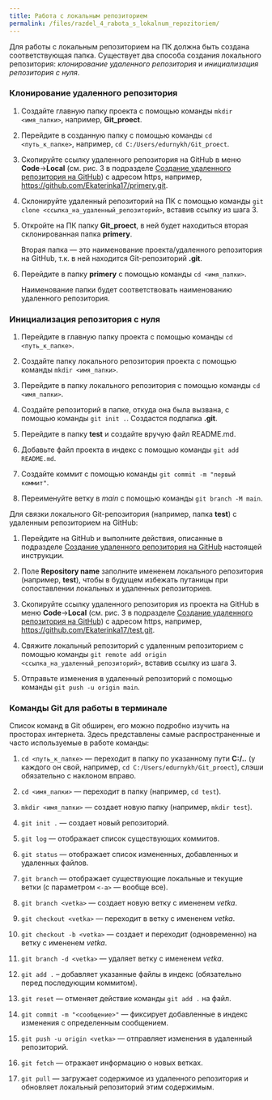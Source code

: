 ```yaml
---
title: Работа с локальным репозиторием
permalink: /files/razdel_4_rabota_s_lokalnum_repozitoriem/
---
```


Для работы с локальным репозиторием на ПК должна быть создана соответствующая папка. Существует два способа создания локального репозитория: *клонирование удаленного репозитория* и *инициализация репозитория с нуля*.

### Клонирование удаленного репозитория

1. Создайте главную папку проекта с помощью команды `mkdir <имя_папки>`, например, **Git_proect**.

2. Перейдите в созданную папку с помощью команды `cd <путь_к_папке>`, например, `cd C:/Users/edurnykh/Git_proect`.

3. Скопируйте ссылку удаленного репозитория на GitHub в меню **Code**→**Local** (см. рис. 3 в подразделе [Создание удаленного репозитория на GitHub](/primery/files/razdel_2_registrazia_na_github/)) с адресом https, например, https://github.com/Ekaterinka17/primery.git.
    
4. Склонируйте удаленный репозиторий на ПК с помощью команды `git clone <ссылка_на_удаленный_репозиторий>`, вставив ссылку из шага 3. 

5. Откройте на ПК папку **Git_proect**, в ней будет находиться вторая склонированная папка **primery**. 

   Вторая папка — это наименование проекта/удаленного репозитория на GitHub, т.к. в ней находится Git-репозиторий **.git**. 

6. Перейдите в папку **primery** с помощью команды `cd <имя_папки>`.

   Наименование папки будет соответствовать наименованию удаленного репозитория.

### Инициализация репозитория с нуля

1. Перейдите в главную папку проекта с помощью команды `cd <путь_к_папке>`.
    
2. Создайте папку локального репозитория проекта с помощью команды `mkdir <имя_папки>`. 
    
3. Перейдите в папку локального репозитория с помощью команды `cd <имя_папки>`.
    
4. Создайте репозиторий в папке, откуда она была вызвана, с помощью команды `git init .`. Создастся подпапка **.git**. 

5. Перейдите в папку **test** и создайте вручую файл README.md.
    
6. Добавьте файл проекта в индекс с помощью команды `git add README.md`.
    
7. Создайте коммит с помощью команды `git commit -m "первый коммит"`.

8. Переименуйте ветку в *main* с помощью команды `git branch -M main`.

Для связки локального Git-репозитория (например, папка **test**) с удаленным репозиторием на GitHub:

1. Перейдите на GitHub и выполните действия, описанные в подразделе [Создание удаленного репозитория на GitHub](/primery/files/razdel_2_registrazia_na_github/) настоящей инструкции. 

2. Поле **Repository name** заполните имененем локального репозитория (например, **test**), чтобы в будущем избежать путаницы при сопоставлении локальных и удаленных репозиториев.

3. Скопируйте ссылку удаленного репозитория из проекта на GitHub в меню **Code**→**Local** (см. рис. 3 в подразделе [Создание удаленного репозитория на GitHub](/primery/files/razdel_2_registrazia_na_github/)) с адресом https, например, https://github.com/Ekaterinka17/test.git.
    
4. Свяжите локальный репозиторий с удаленным репозиторием с помощью команды `git remote add origin <ссылка_на_удаленный_репозиторий>`, вставив ссылку из шага 3. 
    
5. Отправьте изменения в удаленный репозиторий с помощью команды `git push -u origin main`.

### Команды Git для работы в терминале

Список команд в Git обширен, его можно подробно изучить на просторах интернета. Здесь представлены самые распространенные и часто используемые в работе команды:

1. `cd <путь_к_папке>` — переходит в папку по указанному пути **C:/..** (у каждого он свой, например, `cd C:/Users/edurnykh/Git_proect`), слэши обязательно с наклоном вправо.

2. `cd <имя_папки>` — переходит в папку (например, `cd test`).

3. `mkdir <имя_папки>` — создает новую папку (например, `mkdir test`).

1. `git init .` — создает новый репозиторий.

2. `git log` — отображает список существующих коммитов.

3. `git status` — отображает список измененных, добавленных и удаленных файлов.

4. `git branch` — отображает существующие локальные и текущие ветки (с параметром `<-а>` — вообще все).

5. `git branch <vetka>` — создает новую ветку с имененем *vetka*.

6. `git checkout <vetka>` — переходит в ветку с имененем *vetka*.

7. `git checkout -b <vetka>` — создает и переходит (одновременно) на ветку с имененем *vetka*.

8. `git branch -d <vetka>` — удаляет ветку с имененем *vetka*.

9. `git add .` – добавляет указанные файлы в индекс (обязательно перед последующим коммитом).

10. `git reset` — отменяет действие команды `git add .` на файл.

11. `git commit -m "<сообщение>"` — фиксирует добавленные в индекс изменения с определенным сообщением.

12. `git push -u origin <vetka>` — отправляет изменения в удаленный репозиторий.

13. `git fetch` — отражает информацию о новых ветках.

14. `git pull` — загружает содержимое из удаленного репозитория и обновляет локальный репозиторий этим содержимым.
